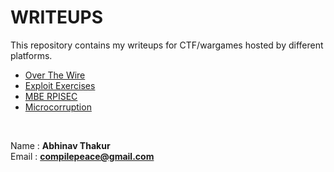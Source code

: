 # WRITEUPS
This repository contains my writeups for CTF/wargames hosted by different platforms.

* [Over The Wire]
* [Exploit Exercises]
* [MBE RPISEC]
* [Microcorruption]

<br>

Name  : **Abhinav Thakur** <br>
Email : **compilepeace@gmail.com** <br>

[Over The Wire]: ./OverTheWire/README.md
[Exploit Exercises]: ./ExploitExercises/README.md
[MBE RPISEC]: ./MBE_RPISEC/README.md
[Microcorruption]: ./Microcorruption/README.md